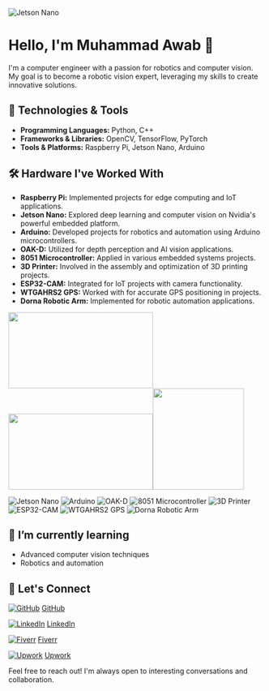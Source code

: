 ![Jetson Nano](https://media.licdn.com/dms/image/D4D16AQFUJP7Ee4UnYw/profile-displaybackgroundimage-shrink_350_1400/0/1696527459085?e=1705536000&v=beta&t=6kAeSNGy_PcHnaX7DiJ4wJ_NVUcjQrVqr1kypj8ezWw)

# Hello, I'm Muhammad Awab 👋

I'm a computer engineer with a passion for robotics and computer vision. My goal is to become a robotic vision expert, leveraging my skills to create innovative solutions.

## 🔧 Technologies & Tools

- **Programming Languages:** Python, C++
- **Frameworks & Libraries:** OpenCV, TensorFlow, PyTorch
- **Tools & Platforms:** Raspberry Pi, Jetson Nano, Arduino

## 🛠️ Hardware I've Worked With

- **Raspberry Pi:** Implemented projects for edge computing and IoT applications.
- **Jetson Nano:** Explored deep learning and computer vision on Nvidia's powerful embedded platform.
- **Arduino:** Developed projects for robotics and automation using Arduino microcontrollers.
- **OAK-D:** Utilized for depth perception and AI vision applications.
- **8051 Microcontroller:** Applied in various embedded systems projects.
- **3D Printer:** Involved in the assembly and optimization of 3D printing projects.
- **ESP32-CAM:** Integrated for IoT projects with camera functionality.
- **WTGAHRS2 GPS:** Worked with for accurate GPS positioning in projects.
- **Dorna Robotic Arm:** Implemented for robotic automation applications.


<img src="https://www.nvidia.com/content/dam/en-zz/Solutions/intelligent-machines/jetson-nano/education-projects/nvidia-jetson-nano-og-100_.jpg" height="150" width="285"/><img src="https://www.zdnet.com/a/img/resize/2f3709d5d1474a5d20d535a9cf6174198a2368d1/2021/06/11/a419ab3e-428b-40fa-b554-02a18831fce3/raspberry-pi-4-model-b-header.jpg?auto=webp&fit=crop&height=675&width=1200" height="150" width="285"/><img src="https://www.mybotshop.de/media/image/product/5263/lg/luxonis-depthai-oak-d-lux-d.jpg" height="200" width="180"/>

![Jetson Nano](https://img.shields.io/badge/Jetson_Nano-2GB-green?logo=Nvidia)
![Arduino](https://img.shields.io/badge/Arduino-Uno-blue?logo=Arduino)
![OAK-D](https://img.shields.io/badge/OAK--D-Depth--AI-yellow?logo=OpenCV)
![8051 Microcontroller](https://img.shields.io/badge/8051_Microcontroller-Embedded-red?logo=Microchip)
![3D Printer](https://img.shields.io/badge/3D_Printer-Assembly-white?logo=Prusa)
![ESP32-CAM](https://img.shields.io/badge/ESP32_CAM-IoT-blueviolet?logo=Espressif)
![WTGAHRS2 GPS](https://img.shields.io/badge/WTGAHRS2_GPS-GPS-brightgreen?logo=Adafruit)
![Dorna Robotic Arm](https://img.shields.io/badge/Dorna_Robotic_Arm-Automation-lightgrey?logo=Robot)

<!--

## 🚀 Projects

- [Number Plate Recognition on the Edge](Link to Project): I recently solved the challenge of deploying a number plate recognition system on the edge. This allows organizations to use affordable hardware and deploy in remote areas with limited or slow internet connectivity.
-->
## 🌱 I’m currently learning

- Advanced computer vision techniques
- Robotics and automation

## 💬 Let's Connect

[![GitHub](https://img.icons8.com/ios-glyphs/30/000000/github.png)](https://github.com/YourUsername) [GitHub](https://github.com/YourUsername)

[![LinkedIn](https://img.icons8.com/ios-glyphs/30/000000/linkedin.png)](https://www.linkedin.com/in/yourprofile/) [LinkedIn](https://www.linkedin.com/in/muhammad-awab-younas-27bb50230/)

[![Fiverr](https://img.icons8.com/ios-glyphs/30/000000/fiverr.png)](https://www.fiverr.com/yourusername) [Fiverr](https://www.fiverr.com/yourusername)

[![Upwork](https://img.icons8.com/dusk/30/000000/upwork.png)](https://www.upwork.com/freelancer/yourusername) [Upwork](https://www.upwork.com/freelancer/yourusername)

Feel free to reach out! I'm always open to interesting conversations and collaboration.

<!--
Here, you can add any additional sections or information you find relevant. For example, you can include your education, work experience, or any certifications you have earned.
-->
